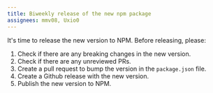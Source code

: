 ```yaml
---
title: Biweekly release of the new npm package
assignees: mmv08, Uxio0
---
```


It's time to release the new version to NPM. Before releasing, please:

1. Check if there are any breaking changes in the new version.
2. Check if there are any unreviewed PRs.
3. Create a pull request to bump the version in the `package.json` file.
4. Create a Github release with the new version.
5. Publish the new version to NPM.
